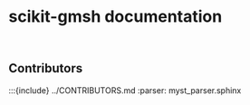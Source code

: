 # scikit-gmsh documentation

```{include} ../README.md

```

```{include} ../CONTRIBUTING.md

```

## Contributors

:::{include} ../CONTRIBUTORS.md
:parser: myst_parser.sphinx
